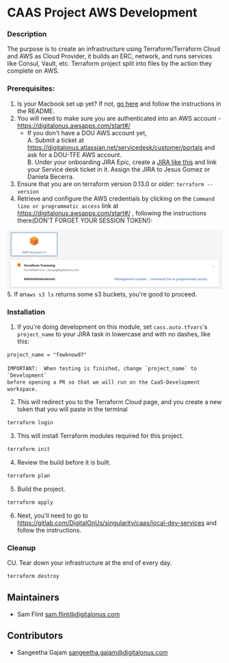 # CAAS Project AWS Development 

### Description
The purpose is to create an infrastructure using Terraform/Terraform Cloud and AWS as Cloud Provider, it builds an ERC, network, and runs services like Consul, Vault, etc.
Terraform project split into files by the action they complete on AWS.

### Prerequisites:
1. Is your Macbook set up yet?  If not, [go here](https://gitlab.com/DigitalOnUs/m-mir/tools) and follow the instructions in the README.
2. You will need to make sure you are authenticated into an AWS account - https://digitalonus.awsapps.com/start#/
    * If you don't have a DOU AWS account yet,  
        A. Submit a ticket at https://digitalonus.atlassian.net/servicedesk/customer/portals and ask for a DOU-TFE AWS account.  
        B. Under your onboarding JIRA Epic, create a [JIRA like this](https://digitalonus.atlassian.net/browse/DEVON-98) and   link your Service desk ticket in it.  Assign the JIRA to Jesus Gomez or Daniela Becerra.  
3. Ensure that you are on terraform version 0.13.0 or *older*: `terraform --version`
4. Retrieve and configure the AWS credentials by clicking on the `Command line or programmatic access` link at https://digitalonus.awsapps.com/start#/ , following the instructions there(DON'T FORGET YOUR SESSION TOKEN!):

![aws programmatic](pictures/aws_program_console.png) 
5. If an`aws s3 ls` returns some s3 buckets, you're good to proceed.

### Installation

1. If you're doing development on this module, set `cass.auto.tfvars`'s `project_name` to your JIRA task in lowercase and with no dashes, like this:
```
project_name = "fewknow97"

IMPORTANT:  When testing is finished, change `project_name` to `Development`  
before opening a PR so that we will run on the CaaS-Development workspace.
```
2. This will redirect you to the Terraform Cloud page, and you create a new token that you will paste in the terminal
 ```sh
terraform login
```

3. This will install Terraform modules required for this project.
```sh
terraform init
```

4. Review the build before it is built.
```sh
terraform plan
```
5. Build the project.
```sh
terraform apply
```
6. Next, you'll need to go to https://gitlab.com/DigitalOnUs/singularity/caas/local-dev-services and follow the instructions.

### Cleanup

CU. Tear down your infrastructure at the end of every day.
```sh
terraform destroy
```

## Maintainers

- Sam Flint sam.flint@digitalonus.com

## Contributors

- Sangeetha Gajam sangeetha.gajam@digitalonus.com
